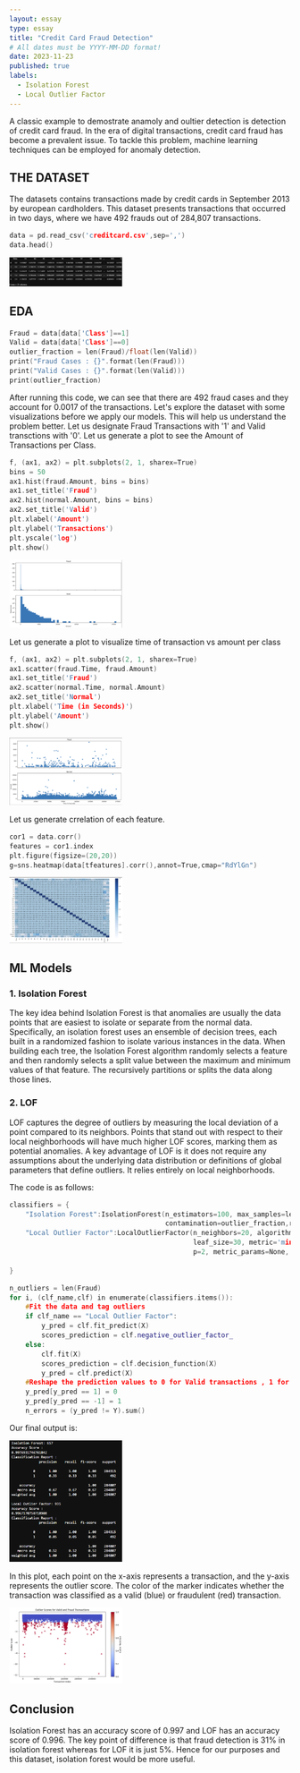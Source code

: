 ```yaml
---
layout: essay
type: essay
title: "Credit Card Fraud Detection"
# All dates must be YYYY-MM-DD format!
date: 2023-11-23
published: true
labels:
  - Isolation Forest
  - Local Outlier Factor
---
```


A classic example to demostrate anamoly and oultier detection is detection of credit card fraud. In the era of digital transactions, credit card fraud has become a prevalent issue. To tackle this problem, machine learning techniques can be employed for anomaly detection.

## THE DATASET

The datasets contains transactions made by credit cards in September 2013 by european cardholders. This dataset presents transactions that occurred in two days, where we have 492 frauds out of 284,807 transactions.  

```cpp
data = pd.read_csv('creditcard.csv',sep=',')
data.head()
```
<img class="img-fluid" src="../img/outlier/otl_dataset.png" width= "40%" >

## EDA
```cpp
Fraud = data[data['Class']==1]
Valid = data[data['Class']==0]
outlier_fraction = len(Fraud)/float(len(Valid))
print("Fraud Cases : {}".format(len(Fraud)))
print("Valid Cases : {}".format(len(Valid)))
print(outlier_fraction)
```
After running this code, we can see that there are 492 fraud cases and they account for 0.0017 of the transactions.
Let's explore the dataset with some visualizations before we apply our models. This will help us understand the problem better. Let us designate Fraud Transactions with '1' and Valid transctions with '0'.
Let us generate a plot to see the Amount of Transactions per Class.
```cpp
f, (ax1, ax2) = plt.subplots(2, 1, sharex=True)
bins = 50
ax1.hist(fraud.Amount, bins = bins)
ax1.set_title('Fraud')
ax2.hist(normal.Amount, bins = bins)
ax2.set_title('Valid')
plt.xlabel('Amount')
plt.ylabel('Transactions')
plt.yscale('log')
plt.show()
```
<img class="img-fluid" src="../img/outlier/otl_plot1.png" width= "40%" >

Let us generate a plot to visualize time of transaction vs amount per class
```cpp
f, (ax1, ax2) = plt.subplots(2, 1, sharex=True)
ax1.scatter(fraud.Time, fraud.Amount)
ax1.set_title('Fraud')
ax2.scatter(normal.Time, normal.Amount)
ax2.set_title('Normal')
plt.xlabel('Time (in Seconds)')
plt.ylabel('Amount')
plt.show()
```
<img class="img-fluid" src="../img/outlier/otl_plot2.png" width= "40%" >

Let us generate crrelation of each feature.
```cpp
cor1 = data.corr()
features = cor1.index
plt.figure(figsize=(20,20))
g=sns.heatmap(data[tfeatures].corr(),annot=True,cmap="RdYlGn")
```
<img class="img-fluid" src="../img/outlier/otl_heatmap.png" width= "40%" >

## ML Models
### 1. Isolation Forest
The key idea behind Isolation Forest is that anomalies are usually the data points that are easiest to isolate or separate from the normal data. Specifically, an isolation forest uses an ensemble of decision trees, each built in a randomized fashion to isolate various instances in the data. When building each tree, the Isolation Forest algorithm randomly selects a feature and then randomly selects a split value between the maximum and minimum values of that feature. The recursively partitions or splits the data along those lines. 

### 2. LOF
LOF captures the degree of outliers by measuring the local deviation of a point compared to its neighbors. Points that stand out with respect to their local neighborhoods will have much higher LOF scores, marking them as potential anomalies. A key advantage of LOF is it does not require any assumptions about the underlying data distribution or definitions of global parameters that define outliers. It relies entirely on local neighborhoods.

The code is as follows:
```cpp
classifiers = {
    "Isolation Forest":IsolationForest(n_estimators=100, max_samples=len(X), 
                                       contamination=outlier_fraction,random_state=state, verbose=0),
    "Local Outlier Factor":LocalOutlierFactor(n_neighbors=20, algorithm='auto', 
                                              leaf_size=30, metric='minkowski',
                                              p=2, metric_params=None, contamination=outlier_fraction)
   
}
```
```cpp
n_outliers = len(Fraud)
for i, (clf_name,clf) in enumerate(classifiers.items()):
    #Fit the data and tag outliers
    if clf_name == "Local Outlier Factor":
        y_pred = clf.fit_predict(X)
        scores_prediction = clf.negative_outlier_factor_
    else:    
        clf.fit(X)
        scores_prediction = clf.decision_function(X)
        y_pred = clf.predict(X)
    #Reshape the prediction values to 0 for Valid transactions , 1 for Fraud transactions
    y_pred[y_pred == 1] = 0
    y_pred[y_pred == -1] = 1
    n_errors = (y_pred != Y).sum()
```
Our final output is:

<img class="img-fluid" src="../img/outlier/otl_output.png" width= "40%" >

In this plot, each point on the x-axis represents a transaction, and the y-axis represents the outlier score. The color of the marker indicates whether the transaction was classified as a valid (blue) or fraudulent (red) transaction. 

<img class="img-fluid" src="../img/outlier/otl_final.png" width= "40%" >

## Conclusion 
Isolation Forest has an accuracy score of 0.997 and LOF has an accuracy score of 0.996. The key point of difference is that fraud detection is 31% in isolation forest whereas for LOF it is just 5%. Hence for our purposes and this dataset, isolation forest would be more useful.
